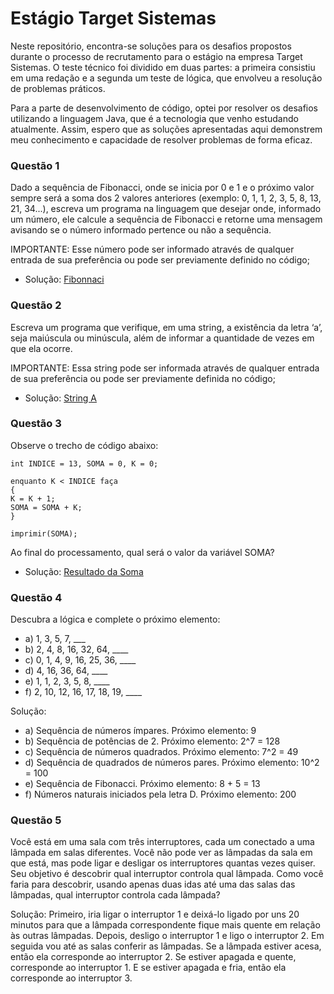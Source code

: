 # Estágio Target Sistemas
Neste repositório, encontra-se soluções para os desafios propostos durante o processo de recrutamento para o estágio na empresa Target Sistemas. O teste técnico foi dividido em duas partes: a primeira consistiu em uma redação e a segunda um teste de lógica, que envolveu a resolução de problemas práticos.

Para a parte de desenvolvimento de código, optei por resolver os desafios utilizando a linguagem Java, que é a tecnologia que venho estudando atualmente. Assim, espero que as soluções apresentadas aqui demonstrem meu conhecimento e capacidade de resolver problemas de forma eficaz.

### Questão 1
Dado a sequência de Fibonacci, onde se inicia por 0 e 1 e o próximo valor sempre será a soma dos 2 valores anteriores (exemplo: 0, 1, 1, 2, 3, 5, 8, 13, 21, 34...), escreva um programa na linguagem que desejar onde, informado um número, ele calcule a sequência de Fibonacci e retorne uma mensagem avisando se o número informado pertence ou não a sequência.

IMPORTANTE: Esse número pode ser informado através de qualquer entrada de sua preferência ou pode ser previamente definido no código;
<br>
- Solução: [Fibonnaci](https://github.com/gabriellydasi/target-sistemas/blob/main/src/desafios/desafio1/FibonacciChecker.java)

### Questão 2
Escreva um programa que verifique, em uma string, a existência da letra ‘a’, seja maiúscula ou minúscula, além de informar a quantidade de vezes em que ela ocorre.

IMPORTANTE: Essa string pode ser informada através de qualquer entrada de sua preferência ou pode ser previamente definida no código;
<br>
- Solução: [String A](https://github.com/gabriellydasi/target-sistemas/blob/main/src/desafios/desafio2/ContadorDeA.java)

### Questão 3
Observe o trecho de código abaixo:
```
int INDICE = 13, SOMA = 0, K = 0;

enquanto K < INDICE faça
{
K = K + 1;
SOMA = SOMA + K;
}

imprimir(SOMA);
```

Ao final do processamento, qual será o valor da variável SOMA?
<br>
- Solução: [Resultado da Soma](https://github.com/gabriellydasi/target-sistemas/blob/main/src/desafios/desafio3/Soma.java)

### Questão 4
Descubra a lógica e complete o próximo elemento:
* a) 1, 3, 5, 7, ___
* b) 2, 4, 8, 16, 32, 64, ____
* c) 0, 1, 4, 9, 16, 25, 36, ____
* d) 4, 16, 36, 64, ____
* e) 1, 1, 2, 3, 5, 8, ____
* f) 2, 10, 12, 16, 17, 18, 19, ____

Solução:  
* a) Sequência de números ímpares. Próximo elemento: 9
* b) Sequência de potências de 2. Próximo elemento: 2^7 = 128
* c) Sequência de números quadrados. Próximo elemento: 7^2 = 49
* d) Sequência de quadrados de números pares. Próximo elemento: 10^2 = 100
* e) Sequência de Fibonacci. Próximo elemento: 8 + 5 = 13
* f) Números naturais iniciados pela letra D. Próximo elemento: 200

### Questão 5
Você está em uma sala com três interruptores, cada um conectado a uma lâmpada em salas diferentes. Você não pode ver as lâmpadas da sala em que está, mas pode ligar e desligar os interruptores quantas vezes quiser. Seu objetivo é descobrir qual interruptor controla qual lâmpada. Como você faria para descobrir, usando apenas duas idas até uma das salas das lâmpadas, qual interruptor controla cada lâmpada?  

Solução: Primeiro, iria ligar o interruptor 1 e deixá-lo ligado por uns 20 minutos para que a lâmpada correspondente fique mais quente em relação às outras lâmpadas. Depois, desligo o interruptor 1 e ligo o interruptor 2. Em seguida vou até as salas conferir as lâmpadas. Se a lâmpada estiver acesa, então ela corresponde ao interruptor 2. Se estiver apagada e quente, corresponde ao interruptor 1. E se estiver apagada e fria, então ela corresponde ao interruptor 3. 

